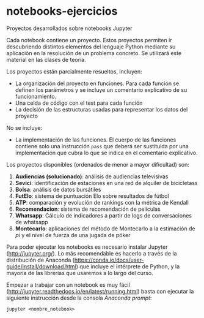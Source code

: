 # notebooks-ejercicios
Proyectos desarrollados sobre notebooks Jupyter 

Cada notebook contiene un proyecto. Estos proyectos permiten ir descubriendo distintos elementos del lenguaje Python mediante su aplicación en la resolución de un problema concreto.  Se utilizará este material en las clases de teoría.

Los proyectos están parcialmente resueltos, incluyen:
- La organización del proyecto en funciones. Para cada función se definen los parámetros y se incluye un comentario explicativo de su funcionamiento.
- Una celda de código con el test para cada función
- La decisión de las estructuras usadas para representar los datos del proyecto

No se incluye:
- La implementación de las funciones. El cuerpo de las funciones contiene solo una instrucción <code>pass</code> que deberá ser sustituida por una implementación que cubra lo que se indica en el comentario explicativo. 

Los proyectos disponibles (ordenados de menor a mayor dificultad) son:

1. **Audiencias (solucionado)**: análisis de audiencias televisivas
2. **Sevici**: identificación de estaciones en una red de alquiler de bicicletass 
3. **Bolsa**: análisis de datos bursátiles
4. **FutElo**: sistema de puntuación Elo sobre resultados de fútbol
5. **ATP**: comparación y evolución de rankings con la métrica de Kendall
6. **Recomendacion**: sistema de recomendación de películas
7. **Whatsapp**: Cálculo de indicadores a partir de logs de conversaciones de whatsapp
8. **Montecarlo**: aplicaciones del método de Montecarlo a la estimación de _pi_ y el nivel de fuerza de una jugada de póker

Para poder ejecutar los notebooks es necesario instalar Jupyter (http://jupyter.org/). Lo más recomendable es hacerlo a través de la distribución de Anaconda (https://conda.io/docs/user-guide/install/download.html) que incluye el intérprete de Python, y la mayoría de las librerías que usaremos a lo largo del curso.

Empezar a trabajar con un notebook es muy fácil (http://jupyter.readthedocs.io/en/latest/running.html) basta con ejecutar la siguiente instrucción desde la consola _Anaconda prompt_:

<code>jupyter \<nombre_notebook\></code>
